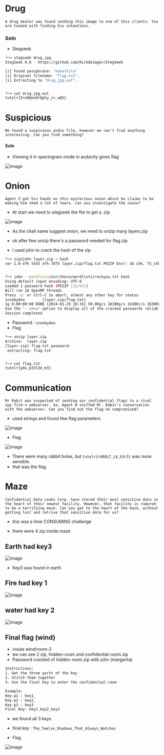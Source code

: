# Drug

```
A drug dealer was found sending this image to one of this clients. You are tasked with finding his intentions.
```

### Soln

- Stegseek 

```bash
└─➜ stegseek drug.jpg                                                                                                                                                                    [0]
StegSeek 0.6 - https://github.com/RickdeJager/StegSeek

[i] Found passphrase: "mahalkita"
[i] Original filename: "flag.txt".
[i] Extracting to "drug.jpg.out".


└─➜ cat drug.jpg.out                                                                                                                                                                     [0]
tutelr{5+e9@no9r@phy_i+_w@5}
```


# Suspicious

```
We found a suspicious audio file, however we can't find anything interesting. Can you find something?
```

#### Soln

- Viewing it in spectogram mode in audacity gives flag

![image](https://github.com/heapbytes/tutelr-ctf-writeups/assets/56447720/8f8a4143-bd14-4c1c-964a-d13c5bec5caa)


# Onion

```
Agent Z got his hands on this mysterious onion which he claims to be making him shed a lot of tears. Can you investigate the cause?
```

- At start we need to stegseek the flie to get a .zip

![image](https://github.com/heapbytes/tutelr-ctf-writeups/assets/56447720/e6820b53-1a97-4936-983d-d68d26d6adc0)

- As the chall name suggest onion, we need to unzip many layers.zip
- ok after few unzip there's a password needed for flag.zip

- I used john to crack the hash of the zip

```bash
└─➜ zip2john layer.zip > hash                                                                                                                                                          [130]
ver 1.0 efh 5455 efh 7875 layer.zip/flag.txt PKZIP Encr: 2b chk, TS_chk, cmplen=34, decmplen=22, crc=5A346575


└─➜ john --wordlist=/usr/share/wordlists/rockyou.txt hash                                                                                                                                [0]
Using default input encoding: UTF-8
Loaded 1 password hash (PKZIP [32/64])
Will run 16 OpenMP threads
Press 'q' or Ctrl-C to abort, almost any other key for status
scoobydoo        (layer.zip/flag.txt)
1g 0:00:00:00 DONE (2024-01-29 10:33) 50.00g/s 1638Kp/s 1638Kc/s 1638KC/s 123456..dumbo
Use the "--show" option to display all of the cracked passwords reliably
Session completed

```

- Password : `scoobydoo`
- Flag

```bash
└─➜ unzip layer.zip                                                                                                                                                                      [0]
Archive:  layer.zip
[layer.zip] flag.txt password:
 extracting: flag.txt


└─➜ cat flag.txt                                                                                                                                                                         [0]
tutelr{y0u_p33l3d_m3}
```

# Communication

```
Mr Rabit was suspected of sending our confidential flags to a rival spy firm's webserver. So, Agent W sniffed Mr. Rabit's conversation with the webserver. Can you find out the flag he compromised?
```

- used strings and found few flag parameters

![image](https://github.com/heapbytes/tutelr-ctf-writeups/assets/56447720/543b28a2-4ca2-44bc-85eb-fa3b83b6986e)

- Flag

![image](https://github.com/heapbytes/tutelr-ctf-writeups/assets/56447720/a264c419-92f4-4c55-931e-2d326a517c53)

- There were many rabbit holes, but `tutelr{r488i7_i$_h3r3}` was more sensible.
- that was the flag.


# Maze

```
Confidential Data Leaks Corp. have stored their most sensitive data in the heart of their newest facility. However, that facility is rumored to be a terrifying maze. Can you get to the heart of the maze, without getting lost and retrive that sensitive data for us?
```

- this was a time CONSUMING challenge

- there were 4 zip inside maze

## Earth had key3

![image](https://github.com/heapbytes/tutelr-ctf-writeups/assets/56447720/f5cba463-5bfe-4907-87d2-ca8be0e9d15e)

- Key3 was found in earth


## Fire had key 1

![image](https://github.com/heapbytes/tutelr-ctf-writeups/assets/56447720/3623972c-3fa9-493f-9822-f60c43b05925)


## water had key 2

![image](https://github.com/heapbytes/tutelr-ctf-writeups/assets/56447720/08b5eb10-cc5a-43d9-a09f-6e74b8afdfc0)


## Final flag (wind)

- inside wind/room-2
- we can see 2 zip, hidden-room and confidential-room.zip
- Password cracked of hidden-room.zip with john (margarita)

```bash
Instructions:
1. Get the three parts of the key
2. Stitch them together
3. Use the final key to enter the confidential-room

Example:
Key-p1 : key1_
Key-p2 : key2_
Key-p3 : key3
Final Key: key1_key2_key3
```

- we found all 3 keys
- final key : `The_Twelve_Shadows_That_Always_Watches`

- Flag
  
![image](https://github.com/heapbytes/tutelr-ctf-writeups/assets/56447720/c3ffe658-4851-47ae-9564-09b5a0a23e93)




































